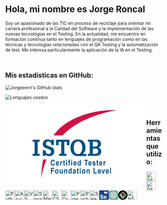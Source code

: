 # Hola, mi nombre es Jorge Roncal

Soy un apasionado de las TIC en proceso de reciclaje para orientar mi carrera profesional a la Calidad del Software y la implementación de las nuevas tecnologías en el Testing. En la actualidad, me encuentro en formación continua tanto en lenguajes de programación como en las técnicas y tecnologías relacionadas con el QA Testing y la automatización de test. Me interesa particularmente la aplicación
de la IA en el Testing.

&nbsp;
## Mis estadísticas en GitHub:

![Jorgeeerrl's GitHub stats](https://github-readme-stats.vercel.app/api?username=Jorgeeerrl&show_icons=true&theme=gruvbox)

![Lenguajes usados](https://github-readme-stats.vercel.app/api/top-langs/?username=Jorgeeerrl&theme=gruvbox)




<img align="left" src="https://github.com/Jorgeeerrl/Jorgeeerrl/blob/main/ISTQB%20Logo.png" width="450" />

&nbsp;&nbsp;&nbsp;

## Herramientas que utilizo:



<img align="left" src="https://raw.githubusercontent.com/jmnote/z-icons/master/svg/git.svg" width="30" height="30" title="Git" />
<img align="left" src="https://raw.githubusercontent.com/jmnote/z-icons/master/svg/github.svg" width="30" height="30" title="GitHub" />
<img align="left" src="https://raw.githubusercontent.com/jmnote/z-icons/master/svg/python.svg" width="30" height="30" title="Python" />
<img align="left" src="https://cdn.jsdelivr.net/gh/devicons/devicon@latest/icons/azuredevops/azuredevops-original.svg" width="30" height="30" title="Azure DevOps" />
<img align="left" src="https://cdn.jsdelivr.net/gh/devicons/devicon@latest/icons/vscode/vscode-original.svg" width="30" height="30" title="VS Code" />
<img align="left" src="https://cdn.jsdelivr.net/gh/devicons/devicon@latest/icons/sonarqube/sonarqube-original.svg" width="30" height="30" title="SonarQube" />
<img align="left" src="https://cdn.jsdelivr.net/gh/devicons/devicon@latest/icons/markdown/markdown-original.svg" width="30" height="30" title="Markdown" />
<img align="left" src="https://cdn.jsdelivr.net/gh/devicons/devicon@latest/icons/css3/css3-original.svg" width="30" height="30" title="CSS"  />
          

&nbsp;

<img align="left" src="https://cdn.jsdelivr.net/gh/devicons/devicon@latest/icons/cypressio/cypressio-original.svg" width="30" height="30" title="Cypress" />
<img align="left" src="https://cdn.jsdelivr.net/gh/devicons/devicon@latest/icons/pytest/pytest-original-wordmark.svg" width="30" height="30" title="Pytest" />
<img align="left" src="https://cdn.jsdelivr.net/gh/devicons/devicon@latest/icons/pycharm/pycharm-original.svg" width="30" height="30" title="Pycharm"/>
<img align="left" src="https://cdn.jsdelivr.net/gh/devicons/devicon@latest/icons/selenium/selenium-original.svg" width="30" height="30" title="Selenium Webdriver" />
<img align="left" src="https://github.com/Jorgeeerrl/Jorgeeerrl/blob/main/selenium-ide128.png" width="30" height="30" title="Selenium IDE" />
<img align="left" src="https://github.com/Jorgeeerrl/Jorgeeerrl/blob/main/ChatGPT_logo.svg" width="30" height="30" title="ChatGPT" />
<img align="left" src="https://github.com/Jorgeeerrl/Jorgeeerrl/blob/main/Gitbash_logo.png" width="30" height="30" title="GitBash" />
<img align="left" src="https://cdn.jsdelivr.net/gh/devicons/devicon@latest/icons/html5/html5-original.svg" width="30" height="30" title="HTML" />
          



<br />






<!---
Jorgeeerrl/Jorgeeerrl is a ✨ special ✨ repository because its `README.md` (this file) appears on your GitHub profile.
You can click the Preview link to take a look at your changes.
--->
